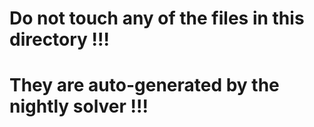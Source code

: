 # Do not touch any of the files in this directory !!!
# They are auto-generated by the nightly solver !!!
